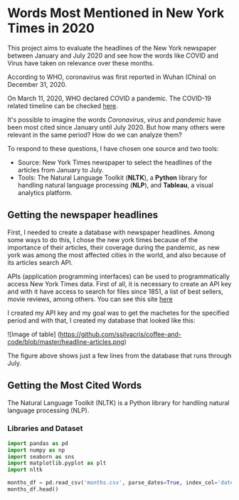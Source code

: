 # Words Most Mentioned in New York Times in 2020


This project aims to evaluate the headlines of the New York newspaper between January and July 2020 and see how the words like COVID and Virus have taken on relevance over these months. 

According to WHO, coronavirus was first reported in Wuhan (China) on December 31, 2020.

On March 11, 2020, WHO declared COVID a pandemic. The COVID-19 related timeline can be checked [here](https://www.who.int/news-room/detail/29-06-2020-covidtimeline).

It's possible to imagine the words _Coronavirus_, _virus_ and _pandemic_ have been most cited since January until July 2020. But how many others were relevant in the same period?  How do we can analyze them?

To respond to these questions, I have chosen one source and two tools:

- Source: New York Times newspaper to select the headlines of the articles from January to July.
- Tools: The Natural Language Toolkit (**NLTK**), a **Python** library for handling natural language processing (**NLP**), and **Tableau**, a visual analytics platform.



## Getting the newspaper headlines 

First, I needed to create a database with newspaper headlines. Among some ways to do this, I chose the new york times because of the importance of their articles, their coverage during the pandemic, as new york was among the most affected cities in the world, and also because of its articles search API.

APIs (application programming interfaces) can be used to programmatically access New York Times data. First of all, it is necessary to create an API key and with it have access to search for files since 1851, a list of best sellers, movie reviews, among others. You can see this site [here](https://developer.nytimes.com)

I created my API key and my goal was to get the machetes for the specified period and with that, I created my database that looked like this:

![Image of table]
(https://github.com/ssilvacris/coffee-and-code/blob/master/headline-articles.png)

The figure above shows just a few lines from the database that runs through July.


## Getting the Most Cited Words

The Natural Language Toolkit (NLTK) is a Python library for handling natural language processing (NLP).

### Libraries and Dataset
```python
import pandas as pd
import numpy as np
import seaborn as sns
import matplotlib.pyplot as plt
import nltk
```


```python
months_df = pd.read_csv('months.csv', parse_dates=True, index_col='date')
months_df.head()
```
